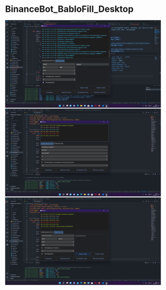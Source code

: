 # BinanceBot_BabloFill_Desktop
 
<img src="./images/1.png">
<img src="./images/2.png">
<img src="./images/3.png">